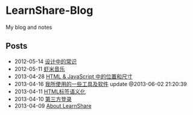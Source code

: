 LearnShare-Blog
===============

My blog and notes

Posts
-----

+ 2012-05-14 [设计中的常识](/posts/common-sense-in-design.md "设计中的常识")
+ 2012-05-11 [虾米音乐](/posts/xiami-music.md "虾米音乐")
+ 2013-04-28 [HTML & JavaScript 中的位置和尺寸](/post/position-and-size.md "HTML & JavaScript 中的位置和尺寸")
+ 2013-04-16 [我所使用的一些工具及软件](/posts/tools-and-softwares-on-my-computer.md "我所使用的一些工具及软件[持续更新中]") update @2013-06-02 21:20:39
+ 2013-04-11 [HTML标签语义化](/posts/drafts/html_semantic.md "HTML标签语义化[草稿]")
+ 2013-04-10 [第三方登录](/posts/third-party-logging.md "第三方登录")
+ 2013-04-09 [About LearnShare](/posts/about-me.md "About Me")